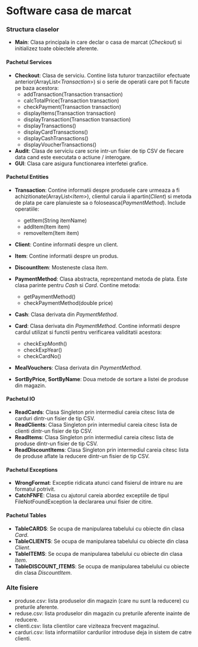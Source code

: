# Software casa de marcat

### Structura claselor
- __Main__: Clasa principala in care declar o casa de marcat (_Checkout_) si initializez toate obiectele aferente.

#### Pachetul Services
- __Checkout__: Clasa de serviciu. Contine lista tuturor tranzactiilor efectuate anterior(ArrayList<_Transaction_>) si o serie de operatii care pot fi facute pe baza acestora:
    - addTransaction(Transaction transaction)
    - calcTotalPrice(Transaction transaction)
    - checkPayment(Transaction transaction)
    - displayItems(Transaction transaction)
    - displayTransaction(Transaction transaction)
    - displayTransactions()
    - displayCardTransactions()
    - displayCashTransactions()
    - displayVoucherTransactions()
- __Audit__: Clasa de serviciu care scrie intr-un fisier de tip CSV de fiecare data cand este executata o actiune / interogare.
- __GUI__: Clasa care asigura functionarea interfetei grafice.

#### Pachetul Entities
- __Transaction__: Contine informatii despre produsele care urmeaza a fi achizitionate(ArrayList<_Item_>), clientul caruia ii apartin(_Client_) si metoda de plata pe care planuieste sa o foloseasca(_PaymentMethod_). Include operatiile:
    - getItem(String itemName)
    - addItem(Item item)
    - removeItem(Item item)

- __Client__: Contine informatii despre un client.

- __Item__: Contine informatii despre un produs.

- __DiscountItem__: Mosteneste clasa _Item_.

- __PaymentMethod__: Clasa abstracta, reprezentand metoda de plata. Este clasa parinte pentru _Cash_ si _Card_. Contine metoda:
    - getPaymentMethod()
    - checkPaymentMethod(double price)

- __Cash__: Clasa derivata din _PaymentMethod_.

- __Card__: Clasa derivata din _PaymentMethod_. Contine informatii despre cardul utilizat si functii pentru verificarea validitatii acestora:
    - checkExpMonth()
    - checkExpYear()
    - checkCardNo()

- __MealVouchers__: Clasa derivata din _PaymentMethod_.

- __SortByPrice__, __SortByName__: Doua metode de sortare a listei de produse din magazin.

#### Pachetul IO
- __ReadCards__: Clasa Singleton prin intermediul careia citesc lista de carduri dintr-un fisier de tip CSV.
- __ReadClients__: Clasa Singleton prin intermediul careia citesc lista de clienti dintr-un fisier de tip CSV.
- __ReadItems__: Clasa Singleton prin intermediul careia citesc lista de produse dintr-un fisier de tip CSV.
- __ReadDiscountItems__: Clasa Singleton prin intermediul careia citesc lista de produse aflate la reducere dintr-un fisier de tip CSV.

#### Pachetul Exceptions
- __WrongFormat__: Exceptie ridicata atunci cand fisierul de intrare nu are formatul potrivit.
- __CatchFNFE__: Clasa cu ajutorul careia abordez exceptiile de tipul FileNotFoundException la declararea unui fisier de citire.

#### Pachetul Tables
- __TableCARDS__: Se ocupa de manipularea tabelului cu obiecte din clasa _Card_.
- __TableCLIENTS__: Se ocupa de manipularea tabelului cu obiecte din clasa _Client_.
- __TableITEMS__: Se ocupa de manipularea tabelului cu obiecte din clasa _Item_.
- __TableDISCOUNT_ITEMS__: Se ocupa de manipularea tabelului cu obiecte din clasa _DiscountItem_.

### Alte fisiere
- produse.csv: lista produselor din magazin (care nu sunt la reducere) cu preturile aferente.
- reduse.csv: lista produselor din magazin cu preturile aferente inainte de reducere.
- clienti.csv: lista clientilor care viziteaza frecvent magazinul.
- carduri.csv: lista informatiilor cardurilor introduse deja in sistem de catre clienti.
